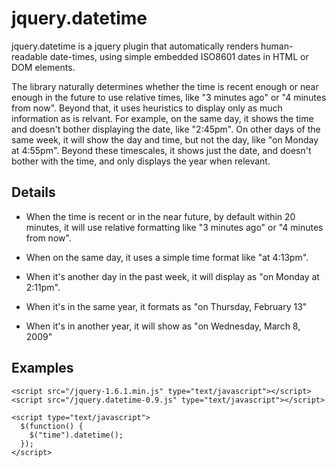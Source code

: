 jquery.datetime
===============

jquery.datetime is a jquery plugin that automatically renders human-readable date-times, using simple embedded ISO8601 dates in HTML or DOM elements.

The library naturally determines whether the time is recent enough or near enough in the future to use relative times, like "3 minutes ago" or "4 minutes from now".  Beyond that, it uses heuristics to display only as much information as is relvant.  For example, on the same day, it shows the time and doesn't bother displaying the date, like "2:45pm".  On other days of the same week, it will show the day and time, but not the day, like "on Monday at 4:55pm".  Beyond these timescales, it shows just the date, and doesn't bother with the time, and only displays the year when relevant.

Details
-------

- When the time is recent or in the near future, by default within 20 minutes, it will use relative formatting like "3 minutes ago" or "4 minutes from now".

- When on the same day, it uses a simple time format like "at 4:13pm".

- When it's another day in the past week, it will display as "on Monday at 2:11pm".

- When it's in the same year, it formats as "on Thursday, February 13"

- When it's in another year, it will show as "on Wednesday, March 8, 2009"


Examples
--------

    <script src="/jquery-1.6.1.min.js" type="text/javascript"></script>
    <script src="/jquery.datetime-0.9.js" type="text/javascript"></script>

    <script type="text/javascript">
      $(function() {
        $("time").datetime();
      });
    </script>

